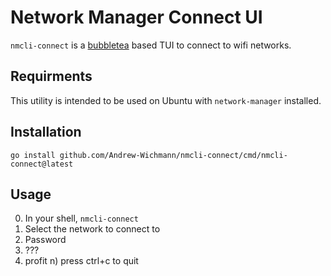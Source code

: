 # Network Manager Connect UI

`nmcli-connect` is a [bubbletea](https://github.com/charmbracelet/bubbletea/) based TUI to connect to wifi networks.

## Requirments
This utility is intended to be used on Ubuntu with `network-manager` installed.

## Installation

`go install github.com/Andrew-Wichmann/nmcli-connect/cmd/nmcli-connect@latest`

## Usage
0) In your shell, `nmcli-connect`
1) Select the network to connect to
2) Password
3) ???
4) profit
n) press ctrl+c to quit
